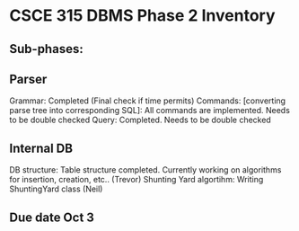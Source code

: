 # CSCE 315 DBMS Phase 2 Inventory
## Sub-phases: 
## Parser
Grammar: Completed (Final check if time permits)
Commands: [converting parse tree into corresponding SQL]: All commands are implemented. Needs to be double checked
Query: Completed. Needs to be double checked
## Internal DB 
DB structure: Table structure completed. Currently working on algorithms for insertion, creation, etc.. (Trevor)
Shunting Yard algortihm: Writing ShuntingYard class (Neil)

## Due date Oct 3
